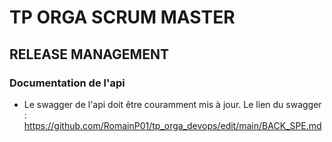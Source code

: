 # TP ORGA SCRUM MASTER

## RELEASE MANAGEMENT

### Documentation de l'api
- Le swagger de l'api doit être couramment mis à jour. Le lien du swagger : https://github.com/RomainP01/tp_orga_devops/edit/main/BACK_SPE.md





